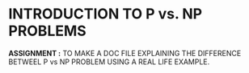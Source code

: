 # INTRODUCTION TO P vs. NP PROBLEMS </BR>
**ASSIGNMENT :** TO MAKE A DOC FILE EXPLAINING THE DIFFERENCE BETWEEL P vs NP PROBLEM USING A REAL LIFE EXAMPLE. </BR>
